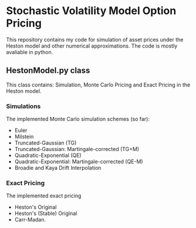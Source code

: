 # Stochastic Volatility Model Option Pricing
This repository contains my code for simulation of asset prices under the Heston model and other numerical approximations. The code is mostly avaliable in python.

## HestonModel.py class
This class contains: Simulation, Monte Carlo Pricing and Exact Pricing in the Heston model.

### Simulations
The implemented Monte Carlo simulation schemes (so far):
- Euler
- Milstein
- Truncated-Gaussian (TG)
- Truncated-Gaussian: Martingale-corrected (TG+M)
- Quadratic-Exponential (QE)
- Quadratic-Exponential: Martingale-corrected (QE-M)
- Broadie and Kaya Drift Interpolation
### Exact Pricing
The implemented exact pricing 
- Heston's Original
- Heston's (Stable) Original
- Carr-Madan.
